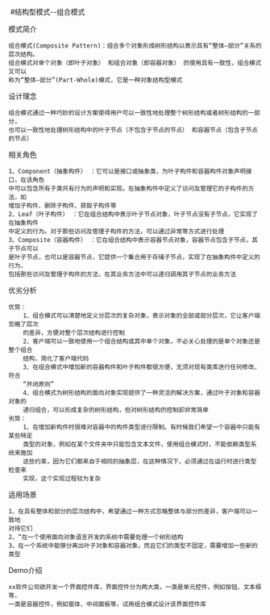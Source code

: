 
  #结构型模式--组合模式
 
   模式简介
   
    组合模式(Composite Pattern)：组合多个对象形成树形结构以表示具有“整体—部分”关系的层次结构。
    组合模式对单个对象（即叶子对象） 和组合对象（即容器对象） 的使用具有一致性，组合模式又可以
    称为“整体—部分”(Part-Whole)模式，它是一种对象结构型模式
    
   设计理念
   
    组合模式通过一种巧妙的设计方案使得用户可以一致性地处理整个树形结构或者树形结构的一部分，
    也可以一致性地处理树形结构中的叶子节点（不包含子节点的节点） 和容器节点（包含子节点的节点）
    
   相关角色
   
    1、Component（抽象构件） ：它可以是接口或抽象类，为叶子构件和容器构件对象声明接口，在该角色
    中可以包含所有子类共有行为的声明和实现。在抽象构件中定义了访问及管理它的子构件的方法，如
    增加子构件、删除子构件、获取子构件等
    2、Leaf（叶子构件） ：它在组合结构中表示叶子节点对象，叶子节点没有子节点，它实现了在抽象构件
    中定义的行为。对于那些访问及管理子构件的方法，可以通过异常等方式进行处理
    3、Composite（容器构件） ：它在组合结构中表示容器节点对象，容器节点包含子节点，其子节点可以
    是叶子节点，也可以是容器节点，它提供一个集合用于存储子节点，实现了在抽象构件中定义的行为，
    包括那些访问及管理子构件的方法，在其业务方法中可以递归调用其子节点的业务方法
    
   优劣分析
   
    优势：
        1、组合模式可以清楚地定义分层次的复杂对象，表示对象的全部或部分层次，它让客户端忽略了层次
        的差异，方便对整个层次结构进行控制
        2、客户端可以一致地使用一个组合结构或其中单个对象，不必关心处理的是单个对象还是整个组合
        结构，简化了客户端代码
        3、在组合模式中增加新的容器构件和叶子构件都很方便，无须对现有类库进行任何修改，符合
        “开闭原则”
        4、组合模式为树形结构的面向对象实现提供了一种灵活的解决方案，通过叶子对象和容器对象的
        递归组合，可以形成复杂的树形结构，但对树形结构的控制却非常简单
    劣势：
        1、在增加新构件时很难对容器中的构件类型进行限制。有时候我们希望一个容器中只能有某些特定
        类型的对象，例如在某个文件夹中只能包含文本文件，使用组合模式时，不能依赖类型系统来施加
        这些约束，因为它们都来自于相同的抽象层，在这种情况下，必须通过在运行时进行类型检查来
        实现，这个实现过程较为复杂
    
   适用场景
    
    1、在具有整体和部分的层次结构中，希望通过一种方式忽略整体与部分的差异，客户端可以一致地
    对待它们
    2、“在一个使用面向对象语言开发的系统中需要处理一个树形结构
    3、在一个系统中能够分离出叶子对象和容器对象，而且它们的类型不固定，需要增加一些新的类型
   
   Demo介绍
   
    xx软件公司欲开发一个界面控件库，界面控件分为两大类，一类是单元控件，例如按钮、文本框等，
    一类是容器控件，例如窗体、中间面板等，试用组合模式设计该界面控件库

   
   

   
